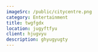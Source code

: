 ```yaml
---
imageSrc: /public/citycentre.png
category: Entertainment
title: twgfgdx
location: jugyftfyu
client: hjugvyu
description: ghyugyugty
---
```


